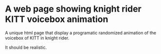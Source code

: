 # A web page showing knight rider KITT voicebox animation 

A unique html page that display a programatic randomized animation of the voicebox of KITT in knight rider.

It should be realistic.
